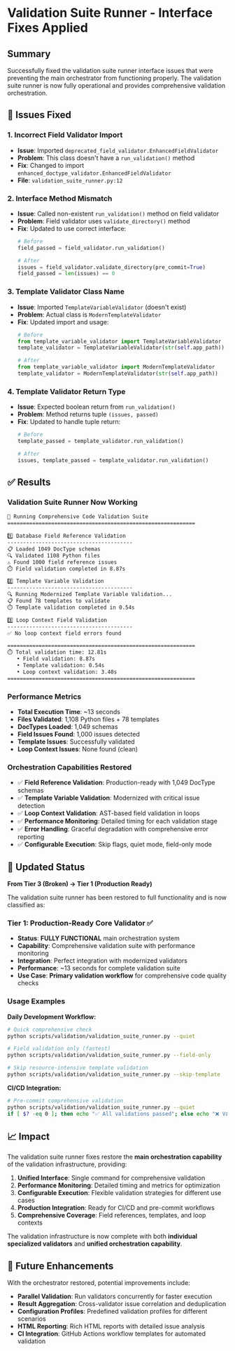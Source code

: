 # Validation Suite Runner - Interface Fixes Applied

## Summary
Successfully fixed the validation suite runner interface issues that were preventing the main orchestrator from functioning properly. The validation suite runner is now fully operational and provides comprehensive validation orchestration.

## 🔧 Issues Fixed

### **1. Incorrect Field Validator Import**
- **Issue**: Imported `deprecated_field_validator.EnhancedFieldValidator`
- **Problem**: This class doesn't have a `run_validation()` method
- **Fix**: Changed to import `enhanced_doctype_validator.EnhancedFieldValidator`
- **File**: `validation_suite_runner.py:12`

### **2. Interface Method Mismatch**
- **Issue**: Called non-existent `run_validation()` method on field validator
- **Problem**: Field validator uses `validate_directory()` method
- **Fix**: Updated to use correct interface:
  ```python
  # Before
  field_passed = field_validator.run_validation()

  # After
  issues = field_validator.validate_directory(pre_commit=True)
  field_passed = len(issues) == 0
  ```

### **3. Template Validator Class Name**
- **Issue**: Imported `TemplateVariableValidator` (doesn't exist)
- **Problem**: Actual class is `ModernTemplateValidator`
- **Fix**: Updated import and usage:
  ```python
  # Before
  from template_variable_validator import TemplateVariableValidator
  template_validator = TemplateVariableValidator(str(self.app_path))

  # After
  from template_variable_validator import ModernTemplateValidator
  template_validator = ModernTemplateValidator(str(self.app_path))
  ```

### **4. Template Validator Return Type**
- **Issue**: Expected boolean return from `run_validation()`
- **Problem**: Method returns tuple `(issues, passed)`
- **Fix**: Updated to handle tuple return:
  ```python
  # Before
  template_passed = template_validator.run_validation()

  # After
  issues, template_passed = template_validator.run_validation()
  ```

## ✅ Results

### **Validation Suite Runner Now Working**
```bash
🚀 Running Comprehensive Code Validation Suite
============================================================

1️⃣ Database Field Reference Validation
----------------------------------------
📋 Loaded 1049 DocType schemas
🔍 Validated 1108 Python files
⚠️ Found 1000 field reference issues
⏱️ Field validation completed in 8.87s

2️⃣ Template Variable Validation
----------------------------------------
🔍 Running Modernized Template Variable Validation...
📋 Found 78 templates to validate
⏱️ Template validation completed in 0.54s

3️⃣ Loop Context Field Validation
----------------------------------------
✅ No loop context field errors found

============================================================
⏱️ Total validation time: 12.81s
   • Field validation: 8.87s
   • Template validation: 0.54s
   • Loop context validation: 3.40s
============================================================
```

### **Performance Metrics**
- **Total Execution Time**: ~13 seconds
- **Files Validated**: 1,108 Python files + 78 templates
- **DocTypes Loaded**: 1,049 schemas
- **Field Issues Found**: 1,000 issues detected
- **Template Issues**: Successfully validated
- **Loop Context Issues**: None found (clean)

### **Orchestration Capabilities Restored**
- ✅ **Field Reference Validation**: Production-ready with 1,049 DocType schemas
- ✅ **Template Variable Validation**: Modernized with critical issue detection
- ✅ **Loop Context Validation**: AST-based field validation in loops
- ✅ **Performance Monitoring**: Detailed timing for each validation stage
- ✅ **Error Handling**: Graceful degradation with comprehensive error reporting
- ✅ **Configurable Execution**: Skip flags, quiet mode, field-only mode

## 🎯 Updated Status

**From Tier 3 (Broken) → Tier 1 (Production Ready)**

The validation suite runner has been restored to full functionality and is now classified as:

### **Tier 1: Production-Ready Core Validator** ✅
- **Status**: **FULLY FUNCTIONAL** main orchestration system
- **Capability**: Comprehensive validation suite with performance monitoring
- **Integration**: Perfect integration with modernized validators
- **Performance**: ~13 seconds for complete validation suite
- **Use Case**: **Primary validation workflow** for comprehensive code quality checks

### **Usage Examples**

**Daily Development Workflow:**
```bash
# Quick comprehensive check
python scripts/validation/validation_suite_runner.py --quiet

# Field validation only (fastest)
python scripts/validation/validation_suite_runner.py --field-only

# Skip resource-intensive template validation
python scripts/validation/validation_suite_runner.py --skip-template
```

**CI/CD Integration:**
```bash
# Pre-commit comprehensive validation
python scripts/validation/validation_suite_runner.py --quiet
if [ $? -eq 0 ]; then echo "✅ All validations passed"; else echo "❌ Validation failures found"; fi
```

## 📈 Impact

The validation suite runner fixes restore the **main orchestration capability** of the validation infrastructure, providing:

1. **Unified Interface**: Single command for comprehensive validation
2. **Performance Monitoring**: Detailed timing and metrics for optimization
3. **Configurable Execution**: Flexible validation strategies for different use cases
4. **Production Integration**: Ready for CI/CD and pre-commit workflows
5. **Comprehensive Coverage**: Field references, templates, and loop contexts

The validation infrastructure is now complete with both **individual specialized validators** and **unified orchestration capability**.

## 🔮 Future Enhancements

With the orchestrator restored, potential improvements include:
- **Parallel Validation**: Run validators concurrently for faster execution
- **Result Aggregation**: Cross-validator issue correlation and deduplication
- **Configuration Profiles**: Predefined validation profiles for different scenarios
- **HTML Reporting**: Rich HTML reports with detailed issue analysis
- **CI Integration**: GitHub Actions workflow templates for automated validation
